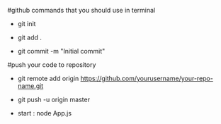 #github commands that you should use in terminal

- git init

- git add .

- git commit -m "Initial commit"

#push your code to repository

- git remote add origin https://github.com/yourusername/your-repo-name.git

- git push -u origin master

- start : node App.js
